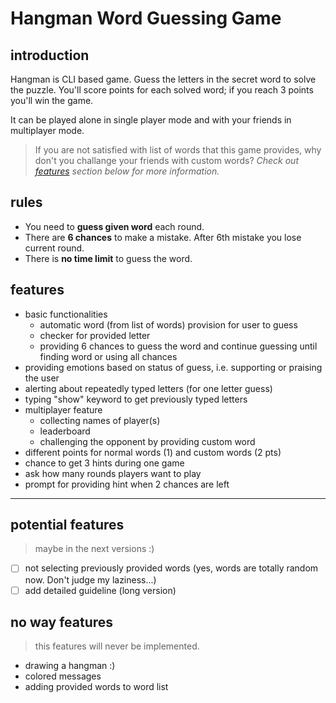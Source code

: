 # Hangman Word Guessing Game

## introduction

Hangman is CLI based game. Guess the letters in the secret word to solve the puzzle. You'll score points for each solved word; if you reach 3 points you'll win the game.

It can be played alone in single player mode and with your friends in multiplayer mode.

> If you are not satisfied with list of words that this game provides, why don't you challange your friends with custom words? _Check out [features](#features) section below for more information._

## rules

- You need to **guess given word** each round.
- There are **6 chances** to make a mistake. After 6th mistake you lose current round.
- There is **no time limit** to guess the word.

## features

- basic functionalities
  - automatic word (from list of words) provision for user to guess
  - checker for provided letter
  - providing 6 chances to guess the word and continue guessing until finding word
    or using all chances
- providing emotions based on status of guess, i.e. supporting or praising the user
- alerting about repeatedly typed letters (for one letter guess)
- typing "show" keyword to get previously typed letters
- multiplayer feature
  - collecting names of player(s)
  - leaderboard
  - challenging the opponent by providing custom word
- different points for normal words (1) and custom words (2 pts)
- chance to get 3 hints during one game
- ask how many rounds players want to play
- prompt for providing hint when 2 chances are left

<hr>

## potential features

> maybe in the next versions :)

- [ ] not selecting previously provided words (yes, words are totally random now. Don't judge my laziness...)
- [ ] add detailed guideline (long version)

## no way features

> this features will never be implemented.

- drawing a hangman :)
- colored messages
- adding provided words to word list
